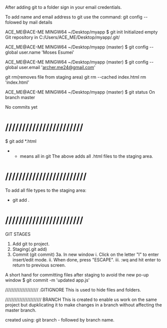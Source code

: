 After adding git to a folder sign in your email credentials.

To add name and email address to git use the command:
git config -- folowed by mail details


ACE_ME@ACE-ME MINGW64 ~/Desktop/myapp
$ git init
Initialized empty Git repository in C:/Users/ACE_ME/Desktop/myapp/.git/

ACE_ME@ACE-ME MINGW64 ~/Desktop/myapp (master)
$ git config --global user.name 'Moses Esumei'

ACE_ME@ACE-ME MINGW64 ~/Desktop/myapp (master)
$ git config --global user.email 'archer.me24@gmail.com'

git rm(removes file from staging area)
git rm --cached index.html
rm 'index.html'

ACE_ME@ACE-ME MINGW64 ~/Desktop/myapp (master)
$ git status
On branch master

No commits yet

# ///////////////////////

$ git add *.html
* - means all in git
The above adds all .html files to the staging area.

# ////////////////////////
To add all file types to the staging area:
- git add .


# ///////////////////////
GIT STAGES
1. Add git to project.
2. Staging(.git add)
3. Commit (git commit)
3a. In new window
i. Click on the  letter "I" to enter insert/edit mode. 
ii. When done, press "ESCAPE".
iii. :wq and hit enter to return to previous screen.

A short hand for committing files after staging to avoid the new po-up window
$ git commit -m 'updated app.js'

/////////////////////
.GITIGNORE
This is used to hide files and folders.

///////////////////////
BRANCH 
This is created to enable us work on the same project but dupklicating it to make changes in a branch without affecting the master branch.

created using:
git branch - followed by branch name.
